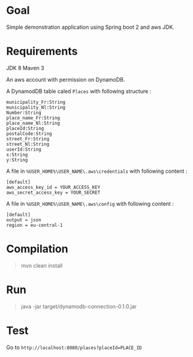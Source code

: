 # Goal

Simple demonstration application using Spring boot 2 and aws JDK.

# Requirements

JDK 8
Maven 3

An aws account with permission on DynamoDB.

A DynamodDB table caled `Places` with following structure :
```	
municipality_Fr:String
municipality_Nl:String
Number:String
place_name_Fr:String
place_name_Nl:String
placeId:String
postalCode:String
street_Fr:String
street_Nl:String
userId:String
x:String
y:String
```

A file in `%USER_HOME%\USER_NAME\.aws\credentials` with following content :
```
[default]
aws_access_key_id = YOUR_ACCESS_KEY
aws_secret_access_key = YOUR_SECRET
```

A file in `%USER_HOME%\USER_NAME\.aws\config` with following content :
``` 
[default]
output = json
region = eu-central-1
```

# Compilation

> mvn clean install

# Run

> java -jar target/dynamodb-connection-0.1.0.jar

# Test

Go to `http://localhost:8080/places?placeId=PLACE_ID` 
